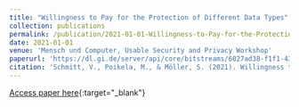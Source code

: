 ```yaml
---
title: "Willingness to Pay for the Protection of Different Data Types"
collection: publications
permalink: /publication/2021-01-01-Willingness-to-Pay-for-the-Protection-of-Different-Data-Types
date: 2021-01-01
venue: 'Mensch und Computer, Usable Security and Privacy Workshop'
paperurl: 'https://dl.gi.de/server/api/core/bitstreams/6027ad38-f1f1-43a4-ab68-cf1fbf750e0c/content'
citation: 'Schmitt, V., Poikela, M., & Möller, S. (2021). Willingness to Pay for the Protection of Different Data Types. Mensch und Computer 2021 Workshopband, Workshop on 7. Usable Security und Privacy Workshop.'
---
```


[Access paper here](https://dl.gi.de/server/api/core/bitstreams/6027ad38-f1f1-43a4-ab68-cf1fbf750e0c/content){:target="_blank"}
